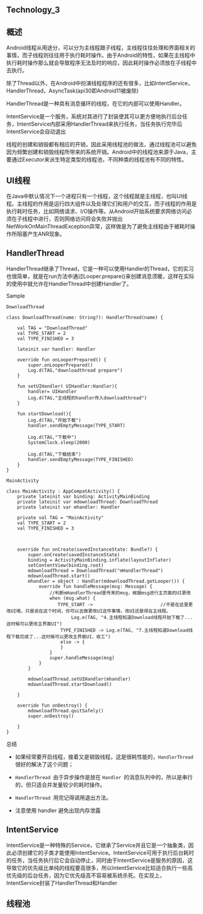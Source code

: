 ## Technology_3

## 概述

Android线程从用途分，可以分为主线程跟子线程，主线程往往处理和界面相关的事情，而子线程则往往用于执行耗时操作。由于Android的特性，如果在主线程中执行耗时操作那么就会导致程序无法及时的响应，因此耗时操作必须放在子线程中去执行。

除了Thread以外，在Android中扮演线程程序的还有很多，比如IntentService，HandlerThread，AsyncTask(api30即Android11被废除)

HandlerThread是一种具有消息循环的线程，在它的内部可以使用Handler。

IntentService是一个服务，系统对其进行了封装使其可以更方便地执行后台任务，IntentService内部采用HandlerThread来执行任务，当任务执行完毕后IntentService会自动退出

线程的创建和销毁都有相应的开销，因此采用线程池的做法，通过线程池可以避免因为频繁创建和销毁线程所带来的系统开销。Android中的线程池来源于Java，主要通过Executor来派生特定类型的线程池，不同种类的线程池有不同的特性。



## UI线程

在Java中默认情况下一个进程只有一个线程，这个线程就是主线程，也叫UI线程。主线程的作用是运行四大组件以及处理它们和用户的交互，而子线程的作用是执行耗时任务，比如网络请求、I/O操作等。从Android开始系统要求网络访问必须在子线程中进行，否则网络访问将会失败并抛出NetWorkOnMainThreadException异常，这样做是为了避免主线程由于被耗时操作所阻塞产生ANR现象。


## HandlerThread

HandlerThread继承了Thread，它是一种可以使用Handler的Thread，它的实习也很简单，就是在run方法中通过Looper.prepare()来创建消息须暖，这样在实际的使用中就允许在HandlerThread中创建Handler了。

Sample

```
DownloadThread

class DownloadThread(name: String?): HandlerThread(name) {

    val TAG = "DownloadThread"
    val TYPE_START = 2
    val TYPE_FINISHED = 3

    lateinit var handler: Handler

    override fun onLooperPrepared() {
        super.onLooperPrepared()
        Log.d(TAG,"downloadthread prepare")
    }

    fun setUIHandler( UIHandler:Handler){
        handler= UIHandler
        Log.d(TAG,"主线程的handler传入downloadthread")
    }

    fun startDownload(){
        Log.d(TAG,"开始下载")
        handler.sendEmptyMessage(TYPE_START)

        Log.d(TAG,"下载中")
        SystemClock.sleep(2000)

        Log.d(TAG,"下载结束")
        handler.sendEmptyMessage(TYPE_FINISHED)
    }
}
```

```
MainActivity

class MainActivity : AppCompatActivity() {
    private lateinit var binding: ActivityMainBinding
    private lateinit var mdownloadThread: DownloadThread
    private lateinit var mhandler: Handler

    private val TAG = "MainActivity"
    val TYPE_START = 2
    val TYPE_FINISHED = 3



    override fun onCreate(savedInstanceState: Bundle?) {
        super.onCreate(savedInstanceState)
        binding = ActivityMainBinding.inflate(layoutInflater)
        setContentView(binding.root)
        mdownloadThread = DownloadThread("mHandlerThread")
        mdownloadThread.start()
        mhandler = object : Handler(mdownloadThread.getLooper()) {
            override fun handleMessage(msg: Message) {
                //判断mHandlerThread里传来的msg，根据msg进行主页面的UI更改
                when (msg.what) {
                   TYPE_START ->                         //不是在这里更改UI哦，只是说在这个时间，你可以去做更改UI这件事情，改UI还是得在主线程。
                        Log.e(TAG, "4.主线程知道Download线程开始下载了...这时候可以更改主界面UI")
                    TYPE_FINISHED -> Log.e(TAG, "7.主线程知道Download线程下载完成了...这时候可以更改主界面UI，收工")
                    else -> {
                    }
                }
                super.handleMessage(msg)
            }
        }

        mdownloadThread.setUIHandler(mhandler)
        mdownloadThread.startDownload()

    }

    override fun onDestroy() {
        mdownloadThread.quitSafely()
        super.onDestroy()

    }
}
```



总结

- 如果经常要开启线程，接着又是销毁线程，这是很耗性能的，`HandlerThread `很好的解决了这个问题；
- `HandlerThread `由于异步操作是放在 `Handler `的消息队列中的，所以是串行的，但只适合并发量较少的耗时操作。

- `HandlerThread `用完记得调用退出方法。
- 注意使用 handler 避免出现内存泄露

## IntentService

IntentService是一种特殊的Service，它继承了Service并且它是一个抽象类，因此必须创建它的子类才能使用IntentService。IntentService可用于执行后台耗时的任务，当任务执行后它会自动停止，同时由于IntentService是服务的原因，这导致它的优先级比单纯的线程要高很多，所以IntentService比较适合执行一些高优先级的后台任务，因为它优先级高不容易被系统杀死。在实现上，IntentService封装了HandlerThread和Handler



## 线程池